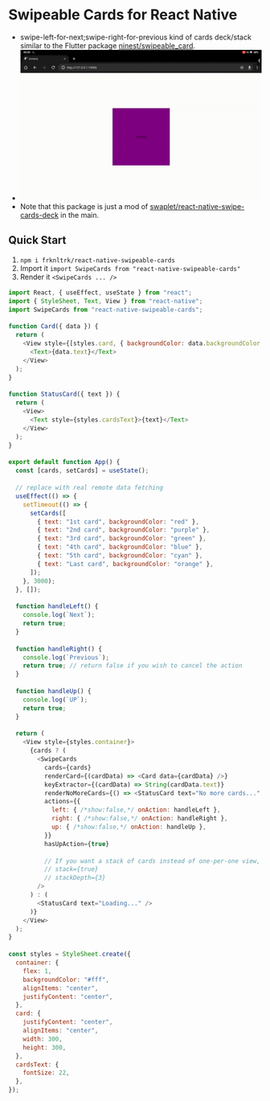 # Swipeable Cards for React Native
- swipe-left-for-next;swipe-right-for-previous kind of cards deck/stack similar to the Flutter package [ninest/swipeable_card](https://github.com/ninest/swipeable_card).
- ![demonstration](screenshots/demonstration.gif)
- Note that this package is just a mod of [swaplet/react-native-swipe-cards-deck](https://github.com/swaplet/react-native-swipe-cards-deck) in the main.

## Quick Start
1. `npm i frknltrk/react-native-swipeable-cards`
2. Import it `import SwipeCards from "react-native-swipeable-cards"`
3. Render it `<SwipeCards ... />`

```javascript
import React, { useEffect, useState } from "react";
import { StyleSheet, Text, View } from "react-native";
import SwipeCards from "react-native-swipeable-cards";

function Card({ data }) {
  return (
    <View style={[styles.card, { backgroundColor: data.backgroundColor }]}>
      <Text>{data.text}</Text>
    </View>
  );
}

function StatusCard({ text }) {
  return (
    <View>
      <Text style={styles.cardsText}>{text}</Text>
    </View>
  );
}

export default function App() {
  const [cards, setCards] = useState();

  // replace with real remote data fetching
  useEffect(() => {
    setTimeout(() => {
      setCards([
        { text: "1st card", backgroundColor: "red" },
        { text: "2nd card", backgroundColor: "purple" },
        { text: "3rd card", backgroundColor: "green" },
        { text: "4th card", backgroundColor: "blue" },
        { text: "5th card", backgroundColor: "cyan" },
        { text: "Last card", backgroundColor: "orange" },
      ]);
    }, 3000);
  }, []);

  function handleLeft() {
    console.log(`Next`);
    return true;
  }
  
  function handleRight() {
    console.log(`Previous`);
    return true; // return false if you wish to cancel the action
  }
  
  function handleUp() {
    console.log(`UP`);
    return true;
  }

  return (
    <View style={styles.container}>
      {cards ? (
        <SwipeCards
          cards={cards}
          renderCard={(cardData) => <Card data={cardData} />}
          keyExtractor={(cardData) => String(cardData.text)}
          renderNoMoreCards={() => <StatusCard text="No more cards..." />}
          actions={{
            left: { /*show:false,*/ onAction: handleLeft },
            right: { /*show:false,*/ onAction: handleRight },
            up: { /*show:false,*/ onAction: handleUp },
          }}
          hasUpAction={true}

          // If you want a stack of cards instead of one-per-one view, activate stack mode
          // stack={true}
          // stackDepth={3}
        />
      ) : (
        <StatusCard text="Loading..." />
      )}
    </View>
  );
}

const styles = StyleSheet.create({
  container: {
    flex: 1,
    backgroundColor: "#fff",
    alignItems: "center",
    justifyContent: "center",
  },
  card: {
    justifyContent: "center",
    alignItems: "center",
    width: 300,
    height: 300,
  },
  cardsText: {
    fontSize: 22,
  },
});
```
